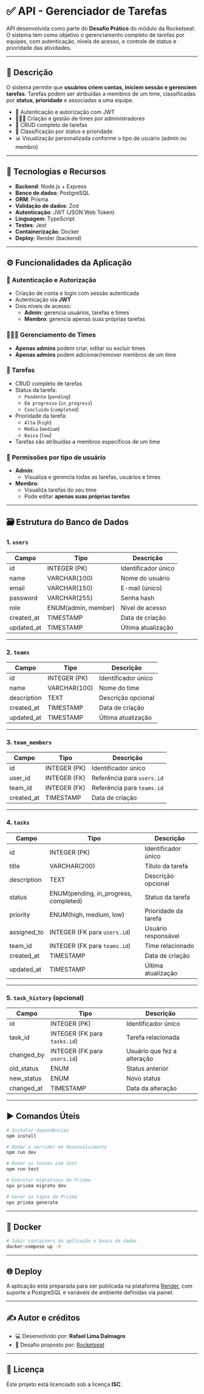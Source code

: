 # ✅ API - Gerenciador de Tarefas

API desenvolvida como parte do **Desafio Prático** do módulo da Rocketseat. O sistema tem como objetivo o gerenciamento completo de tarefas por equipes, com autenticação, níveis de acesso, e controle de status e prioridade das atividades.

---

## 🧾 Descrição

O sistema permite que **usuários criem contas, iniciem sessão e gerenciem tarefas**. Tarefas podem ser atribuídas a membros de um time, classificadas por **status**, **prioridade** e associadas a uma equipe.

- 👤 Autenticação e autorização com JWT
- 🧑‍🤝‍🧑 Criação e gestão de times por administradores
- 📝 CRUD completo de tarefas
- 🚦 Classificação por status e prioridade
- 📊 Visualização personalizada conforme o tipo de usuário (admin ou membro)

---

## 🚀 Tecnologias e Recursos

- **Backend**: Node.js + Express
- **Banco de dados**: PostgreSQL
- **ORM**: Prisma
- **Validação de dados**: Zod
- **Autenticação**: JWT (JSON Web Token)
- **Linguagem**: TypeScript
- **Testes**: Jest
- **Containerização**: Docker
- **Deploy**: Render (backend)

---

## ⚙️ Funcionalidades da Aplicação

### 🔐 Autenticação e Autorização

- Criação de conta e login com sessão autenticada
- Autenticação via **JWT**
- Dois níveis de acesso:
  - **Admin**: gerencia usuários, tarefas e times
  - **Membro**: gerencia apenas suas próprias tarefas

### 🧑‍🤝‍🧑 Gerenciamento de Times

- **Apenas admins** podem criar, editar ou excluir times
- **Apenas admins** podem adicionar/remover membros de um time

### 📝 Tarefas

- CRUD completo de tarefas
- Status da tarefa:
  - `Pendente` (`pending`)
  - `Em progresso` (`in_progress`)
  - `Concluído` (`completed`)
- Prioridade da tarefa:
  - `Alta` (`high`)
  - `Média` (`medium`)
  - `Baixa` (`low`)
- Tarefas são atribuídas a membros específicos de um time

### 👥 Permissões por tipo de usuário

- **Admin**:
  - Visualiza e gerencia todas as tarefas, usuários e times
- **Membro**:
  - Visualiza tarefas do seu time
  - Pode editar **apenas suas próprias tarefas**

---

## 🗃️ Estrutura do Banco de Dados

### 1. `users`

| Campo       | Tipo              | Descrição                          |
|-------------|-------------------|------------------------------------|
| id          | INTEGER (PK)      | Identificador único                |
| name        | VARCHAR(100)      | Nome do usuário                    |
| email       | VARCHAR(150)      | E-mail (único)                     |
| password    | VARCHAR(255)      | Senha hash                         |
| role        | ENUM(admin, member)| Nível de acesso                    |
| created_at  | TIMESTAMP         | Data de criação                    |
| updated_at  | TIMESTAMP         | Última atualização                 |

---

### 2. `teams`

| Campo       | Tipo          | Descrição                          |
|-------------|---------------|------------------------------------|
| id          | INTEGER (PK)  | Identificador único                |
| name        | VARCHAR(100)  | Nome do time                       |
| description | TEXT          | Descrição opcional                 |
| created_at  | TIMESTAMP     | Data de criação                    |
| updated_at  | TIMESTAMP     | Última atualização                 |

---

### 3. `team_members`

| Campo       | Tipo          | Descrição                          |
|-------------|---------------|------------------------------------|
| id          | INTEGER (PK)  | Identificador único                |
| user_id     | INTEGER (FK)  | Referência para `users.id`         |
| team_id     | INTEGER (FK)  | Referência para `teams.id`         |
| created_at  | TIMESTAMP     | Data de criação                    |

---

### 4. `tasks`

| Campo        | Tipo                       | Descrição                                |
|--------------|----------------------------|------------------------------------------|
| id           | INTEGER (PK)               | Identificador único                      |
| title        | VARCHAR(200)               | Título da tarefa                         |
| description  | TEXT                       | Descrição opcional                       |
| status       | ENUM(pending, in_progress, completed) | Status da tarefa            |
| priority     | ENUM(high, medium, low)    | Prioridade da tarefa                     |
| assigned_to  | INTEGER (FK para `users.id`)| Usuário responsável                      |
| team_id      | INTEGER (FK para `teams.id`)| Time relacionado                         |
| created_at   | TIMESTAMP                  | Data de criação                          |
| updated_at   | TIMESTAMP                  | Última atualização                       |

---

### 5. `task_history` (opcional)

| Campo       | Tipo                     | Descrição                                   |
|-------------|--------------------------|---------------------------------------------|
| id          | INTEGER (PK)             | Identificador único                         |
| task_id     | INTEGER (FK para `tasks.id`)   | Tarefa relacionada                      |
| changed_by  | INTEGER (FK para `users.id`)   | Usuário que fez a alteração             |
| old_status  | ENUM                     | Status anterior                             |
| new_status  | ENUM                     | Novo status                                 |
| changed_at  | TIMESTAMP                | Data da alteração                           |

---

## ▶️ Comandos Úteis

```bash
# Instalar dependências
npm install

# Rodar o servidor em desenvolvimento
npm run dev

# Rodar os testes com Jest
npm run test

# Executar migrations do Prisma
npx prisma migrate dev

# Gerar os tipos do Prisma
npx prisma generate
```

---

## 🐳 Docker

```bash
# Subir containers da aplicação e banco de dados
docker-compose up -d
```

---

## 🌐 Deploy

A aplicação está preparada para ser publicada na plataforma [Render](https://render.com/), com suporte a PostgreSQL e variáveis de ambiente definidas via painel.

---

## ✍️ Autor e créditos

- 💻 Desenvolvido por: **Rafael Lima Dalmagro**
- 📘 Desafio proposto por: [Rocketseat](https://www.rocketseat.com.br/)

---

## 📘 Licença

Este projeto está licenciado sob a licença **ISC**.
